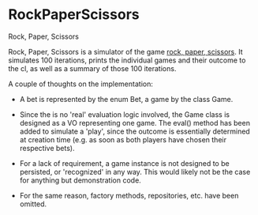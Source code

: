 # RockPaperScissors
Rock, Paper, Scissors

Rock, Paper, Scissors is a simulator of the game [rock, paper, scissors](https://en.wikipedia.org/wiki/Rock-paper-scissors).
It simulates 100 iterations, prints the individual games and their outcome to the cl, as well as a summary of those 100 iterations.

A couple of thoughts on the implementation: 

* A bet is represented by the enum Bet, a game by the class Game. 

* Since the is no 'real' evaluation logic involved, the Game class is designed as a VO representing one game. The eval() method has been added to simulate a 'play', since the outcome is essentially determined at creation time (e.g. as soon as both players have chosen their respective bets).

* For a lack of requirement, a game instance is not designed to be persisted, or 'recognized' in any way. This would likely not be the case for anything but demonstration code.

* For the same reason, factory methods, repositories, etc. have been omitted.
